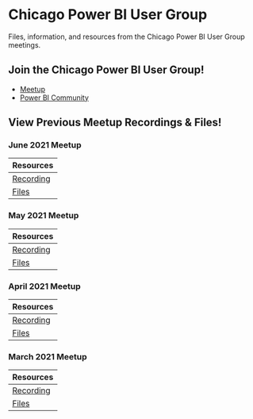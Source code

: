 # Chicago Power BI User Group

Files, information, and resources from the Chicago Power BI User Group meetings. 

## Join the Chicago Power BI User Group!
- [Meetup](https://www.meetup.com/ChicagolandPowerBI)
- [Power BI Community](https://community.powerbi.com/t5/Chicago-Power-BI-User-Group/gh-p/pbi_chicago_usergroup)

## View Previous Meetup Recordings & Files!
### June 2021 Meetup

|Resources  |
|---------|
|[Recording](https://www.youtube.com/watch?v=QdEdqrbemtQ)   |
|[Files](/2021-06%20June%20%20Meetup%20-%20Build,%20Manage,%20Grow/Chicago%20PUG%20-%20June%202021%20-%20BI%20Process.pdf)     |

### May 2021 Meetup
|Resources |
|---------|
|[Recording](https://www.youtube.com/watch?v=K7SqDsgFny0)|
|[Files](2021-05%20May%20Meetup%20-%20Matthew%20Roche%20and%20Building%20a%20Data%20Culture/Building%20a%20Data%20Culture%20-%20Roche.pdf)|
### April 2021 Meetup
|Resources |
|---------|
|[Recording](https://www.youtube.com/watch?v=Zxd6RebRVK8)|
|[Files](/2021-04%20April%20Meetup%20-%20The%20Reason%20Your%20Dashboards%20Are%20Not%20Being%20Used/The%20Reason%20Your%20Reports%20Are%20Not%20Being%20Used.pdf)|
### March 2021 Meetup
|Resources |
|---------|
|[Recording](https://www.youtube.com/watch?v=eGQ0kp1Lz3w)|
|[Files](/2021-03%20March%20Meetup%20-%20Power%20Apps%20and%20Power%20BI%20Intergation/Power%20Apps%20and%20Power%20BI%20integration.pdf)|

